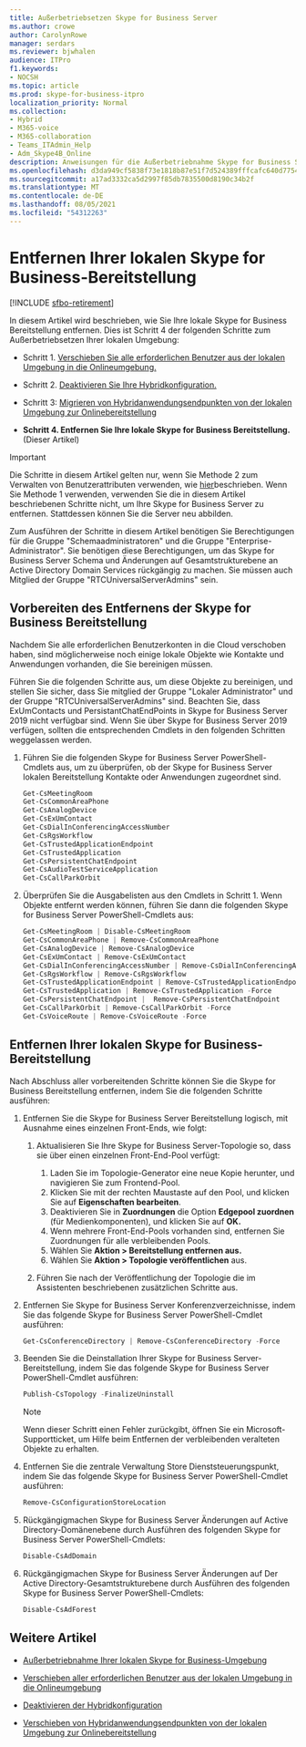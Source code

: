 ```yaml
---
title: Außerbetriebsetzen Skype for Business Server
ms.author: crowe
author: CarolynRowe
manager: serdars
ms.reviewer: bjwhalen
audience: ITPro
f1.keywords:
- NOCSH
ms.topic: article
ms.prod: skype-for-business-itpro
localization_priority: Normal
ms.collection:
- Hybrid
- M365-voice
- M365-collaboration
- Teams_ITAdmin_Help
- Adm_Skype4B_Online
description: Anweisungen für die Außerbetriebnahme Skype for Business Server.
ms.openlocfilehash: d3da949cf5838f73e1818b87e51f7d524389fffcafc640d7754176eab1bd7473
ms.sourcegitcommit: a17ad3332ca5d2997f85db7835500d8190c34b2f
ms.translationtype: MT
ms.contentlocale: de-DE
ms.lasthandoff: 08/05/2021
ms.locfileid: "54312263"
---
```

# <a name="remove-your-on-premises-skype-for-business-deployment"></a>Entfernen Ihrer lokalen Skype for Business-Bereitstellung

[!INCLUDE [sfbo-retirement](../../Hub/includes/sfbo-retirement.md)]

In diesem Artikel wird beschrieben, wie Sie Ihre lokale Skype for Business Bereitstellung entfernen. Dies ist Schritt 4 der folgenden Schritte zum Außerbetriebsetzen Ihrer lokalen Umgebung:

- Schritt 1. [Verschieben Sie alle erforderlichen Benutzer aus der lokalen Umgebung in die Onlineumgebung.](decommission-move-on-prem-users.md) 

- Schritt 2. [Deaktivieren Sie Ihre Hybridkonfiguration.](cloud-consolidation-disabling-hybrid.md)

- Schritt 3: [Migrieren von Hybridanwendungsendpunkten von der lokalen Umgebung zur Onlinebereitstellung](decommission-move-on-prem-endpoints.md)

- **Schritt 4. Entfernen Sie Ihre lokale Skype for Business Bereitstellung.** (Dieser Artikel)


> [!IMPORTANT] 
> Die Schritte in diesem Artikel gelten nur, wenn Sie Methode 2 zum Verwalten von Benutzerattributen verwenden, wie [hier](cloud-consolidation-managing-attributes.md#method-2---clear-skype-for-business-attributes-for-all-on-premises-users-in-active-directory)beschrieben. Wenn Sie Methode 1 verwenden, verwenden Sie die in diesem Artikel beschriebenen Schritte nicht, um Ihre Skype for Business Server zu entfernen. Stattdessen können Sie die Server neu abbilden.

Zum Ausführen der Schritte in diesem Artikel benötigen Sie Berechtigungen für die Gruppe "Schemaadministratoren" und die Gruppe "Enterprise-Administrator". Sie benötigen diese Berechtigungen, um das Skype for Business Server Schema und Änderungen auf Gesamtstrukturebene an Active Directory Domain Services rückgängig zu machen. Sie müssen auch Mitglied der Gruppe "RTCUniversalServerAdmins" sein.


## <a name="prepare-to-remove-the-skype-for-business-deployment"></a>Vorbereiten des Entfernens der Skype for Business Bereitstellung

Nachdem Sie alle erforderlichen Benutzerkonten in die Cloud verschoben haben, sind möglicherweise noch einige lokale Objekte wie Kontakte und Anwendungen vorhanden, die Sie bereinigen müssen.

Führen Sie die folgenden Schritte aus, um diese Objekte zu bereinigen, und stellen Sie sicher, dass Sie mitglied der Gruppe "Lokaler Administrator" und der Gruppe "RTCUniversalServerAdmins" sind. Beachten Sie, dass ExUmContacts und PersistantChatEndPoints in Skype for Business Server 2019 nicht verfügbar sind. Wenn Sie über Skype for Business Server 2019 verfügen, sollten die entsprechenden Cmdlets in den folgenden Schritten weggelassen werden.

1. Führen Sie die folgenden Skype for Business Server PowerShell-Cmdlets aus, um zu überprüfen, ob der Skype for Business Server lokalen Bereitstellung Kontakte oder Anwendungen zugeordnet sind.

   ```PowerShell
   Get-CsMeetingRoom
   Get-CsCommonAreaPhone
   Get-CsAnalogDevice
   Get-CsExUmContact
   Get-CsDialInConferencingAccessNumber
   Get-CsRgsWorkflow
   Get-CsTrustedApplicationEndpoint
   Get-CsTrustedApplication
   Get-CsPersistentChatEndpoint
   Get-CsAudioTestServiceApplication
   Get-CsCallParkOrbit
   ```
2. Überprüfen Sie die Ausgabelisten aus den Cmdlets in Schritt 1. Wenn Objekte entfernt werden können, führen Sie dann die folgenden Skype for Business Server PowerShell-Cmdlets aus:

   ```PowerShell
   Get-CsMeetingRoom | Disable-CsMeetingRoom
   Get-CsCommonAreaPhone | Remove-CsCommonAreaPhone 
   Get-CsAnalogDevice | Remove-CsAnalogDevice
   Get-CsExUmContact | Remove-CsExUmContact
   Get-CsDialInConferencingAccessNumber | Remove-CsDialInConferencingAccessNumber
   Get-CsRgsWorkflow | Remove-CsRgsWorkflow
   Get-CsTrustedApplicationEndpoint | Remove-CsTrustedApplicationEndpoint
   Get-CsTrustedApplication | Remove-CsTrustedApplication -Force
   Get-CsPersistentChatEndpoint |  Remove-CsPersistentChatEndpoint
   Get-CsCallParkOrbit | Remove-CsCallParkOrbit -Force
   Get-CsVoiceRoute | Remove-CsVoiceRoute -Force
   ```
## <a name="remove-your-on-premises-skype-for-business-deployment"></a>Entfernen Ihrer lokalen Skype for Business-Bereitstellung

Nach Abschluss aller vorbereitenden Schritte können Sie die Skype for Business Bereitstellung entfernen, indem Sie die folgenden Schritte ausführen:

1. Entfernen Sie die Skype for Business Server Bereitstellung logisch, mit Ausnahme eines einzelnen Front-Ends, wie folgt:

   1. Aktualisieren Sie Ihre Skype for Business Server-Topologie so, dass sie über einen einzelnen Front-End-Pool verfügt:

      1. Laden Sie im Topologie-Generator eine neue Kopie herunter, und navigieren Sie zum Frontend-Pool.
      1. Klicken Sie mit der rechten Maustaste auf den Pool, und klicken Sie auf **Eigenschaften bearbeiten**.
      1. Deaktivieren Sie in **Zuordnungen** die Option **Edgepool zuordnen** (für Medienkomponenten), und klicken Sie auf **OK.**
      1. Wenn mehrere Front-End-Pools vorhanden sind, entfernen Sie Zuordnungen für alle verbleibenden Pools.
      1. Wählen Sie **Aktion > Bereitstellung entfernen aus.**
      1. Wählen Sie **Aktion > Topologie veröffentlichen** aus.

    1. Führen Sie nach der Veröffentlichung der Topologie die im Assistenten beschriebenen zusätzlichen Schritte aus.

2. Entfernen Sie Skype for Business Server Konferenzverzeichnisse, indem Sie das folgende Skype for Business Server PowerShell-Cmdlet ausführen:

   ```PowerShell
   Get-CsConferenceDirectory | Remove-CsConferenceDirectory -Force
   ```

3. Beenden Sie die Deinstallation Ihrer Skype for Business Server-Bereitstellung, indem Sie das folgende Skype for Business Server PowerShell-Cmdlet ausführen:

   ```PowerShell
   Publish-CsTopology -FinalizeUninstall
   ```
   > [!NOTE]
   > Wenn dieser Schritt einen Fehler zurückgibt, öffnen Sie ein Microsoft-Supportticket, um Hilfe beim Entfernen der verbleibenden veralteten Objekte zu erhalten.

4. Entfernen Sie die zentrale Verwaltung Store Dienststeuerungspunkt, indem Sie das folgende Skype for Business Server PowerShell-Cmdlet ausführen:

   ```PowerShell
   Remove-CsConfigurationStoreLocation
   ``` 

5. Rückgängigmachen Skype for Business Server Änderungen auf Active Directory-Domänenebene durch Ausführen des folgenden Skype for Business Server PowerShell-Cmdlets:

   ```PowerShell
   Disable-CsAdDomain
   ```
6. Rückgängigmachen Skype for Business Server Änderungen auf Der Active Directory-Gesamtstrukturebene durch Ausführen des folgenden Skype for Business Server PowerShell-Cmdlets:

   ```PowerShell
   Disable-CsAdForest
   ```

## <a name="see-also"></a>Weitere Artikel

- [Außerbetriebnahme Ihrer lokalen Skype for Business-Umgebung](decommission-on-prem-overview.md)

- [Verschieben aller erforderlichen Benutzer aus der lokalen Umgebung in die Onlineumgebung](decommission-move-on-prem-users.md)

- [Deaktivieren der Hybridkonfiguration](cloud-consolidation-disabling-hybrid.md)

- [Verschieben von Hybridanwendungsendpunkten von der lokalen Umgebung zur Onlinebereitstellung](decommission-move-on-prem-endpoints.md)

